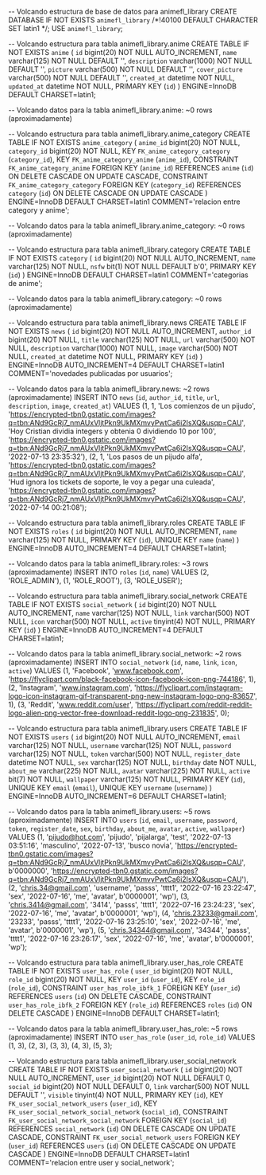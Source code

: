 -- Volcando estructura de base de datos para animefl_library
CREATE DATABASE IF NOT EXISTS `animefl_library` /*!40100 DEFAULT CHARACTER SET latin1 */;
USE `animefl_library`;

-- Volcando estructura para tabla animefl_library.anime
CREATE TABLE IF NOT EXISTS `anime` (
`id` bigint(20) NOT NULL AUTO_INCREMENT,
`name` varchar(125) NOT NULL DEFAULT '',
`description` varchar(1000) NOT NULL DEFAULT '',
`picture` varchar(500) NOT NULL DEFAULT '',
`cover_picture` varchar(500) NOT NULL DEFAULT '',
`created_at` datetime NOT NULL,
`updated_at` datetime NOT NULL,
PRIMARY KEY (`id`)
) ENGINE=InnoDB DEFAULT CHARSET=latin1;

-- Volcando datos para la tabla animefl_library.anime: ~0 rows (aproximadamente)

-- Volcando estructura para tabla animefl_library.anime_category
CREATE TABLE IF NOT EXISTS `anime_category` (
`anime_id` bigint(20) NOT NULL,
`category_id` bigint(20) NOT NULL,
KEY `FK_anime_category_category` (`category_id`),
KEY `FK_anime_category_anime` (`anime_id`),
CONSTRAINT `FK_anime_category_anime` FOREIGN KEY (`anime_id`) REFERENCES `anime` (`id`) ON DELETE CASCADE ON UPDATE CASCADE,
CONSTRAINT `FK_anime_category_category` FOREIGN KEY (`category_id`) REFERENCES `category` (`id`) ON DELETE CASCADE ON UPDATE CASCADE
) ENGINE=InnoDB DEFAULT CHARSET=latin1 COMMENT='relacion entre category y anime';

-- Volcando datos para la tabla animefl_library.anime_category: ~0 rows (aproximadamente)

-- Volcando estructura para tabla animefl_library.category
CREATE TABLE IF NOT EXISTS `category` (
`id` bigint(20) NOT NULL AUTO_INCREMENT,
`name` varchar(125) NOT NULL,
`nsfw` bit(1) NOT NULL DEFAULT b'0',
PRIMARY KEY (`id`)
) ENGINE=InnoDB DEFAULT CHARSET=latin1 COMMENT='categorias de anime';

-- Volcando datos para la tabla animefl_library.category: ~0 rows (aproximadamente)

-- Volcando estructura para tabla animefl_library.news
CREATE TABLE IF NOT EXISTS `news` (
`id` bigint(20) NOT NULL AUTO_INCREMENT,
`author_id` bigint(20) NOT NULL,
`title` varchar(125) NOT NULL,
`url` varchar(500) NOT NULL,
`description` varchar(1000) NOT NULL,
`image` varchar(500) NOT NULL,
`created_at` datetime NOT NULL,
PRIMARY KEY (`id`)
) ENGINE=InnoDB AUTO_INCREMENT=4 DEFAULT CHARSET=latin1 COMMENT='novedades publicadas por usuarios';

-- Volcando datos para la tabla animefl_library.news: ~2 rows (aproximadamente)
INSERT INTO `news` (`id`, `author_id`, `title`, `url`, `description`, `image`, `created_at`) VALUES
(1, 1, 'Los comienzos de un pijudo', 'https://encrypted-tbn0.gstatic.com/images?q=tbn:ANd9GcRj7_nmAUxVljtPkn9UkMXmvyPwtCa6i2IsXQ&usqp=CAU', 'Hoy Cristian dividia integers y obtenia 0 dividiendo 10 por 100', 'https://encrypted-tbn0.gstatic.com/images?q=tbn:ANd9GcRj7_nmAUxVljtPkn9UkMXmvyPwtCa6i2IsXQ&usqp=CAU', '2022-07-13 23:35:32'),
(2, 1, 'Los pasos de un pijudo alfa', 'https://encrypted-tbn0.gstatic.com/images?q=tbn:ANd9GcRj7_nmAUxVljtPkn9UkMXmvyPwtCa6i2IsXQ&usqp=CAU', 'Hud ignora los tickets de soporte, le voy a pegar una culeada', 'https://encrypted-tbn0.gstatic.com/images?q=tbn:ANd9GcRj7_nmAUxVljtPkn9UkMXmvyPwtCa6i2IsXQ&usqp=CAU', '2022-07-14 00:21:08');

-- Volcando estructura para tabla animefl_library.roles
CREATE TABLE IF NOT EXISTS `roles` (
`id` bigint(20) NOT NULL AUTO_INCREMENT,
`name` varchar(125) NOT NULL,
PRIMARY KEY (`id`),
UNIQUE KEY `name` (`name`)
) ENGINE=InnoDB AUTO_INCREMENT=4 DEFAULT CHARSET=latin1;

-- Volcando datos para la tabla animefl_library.roles: ~3 rows (aproximadamente)
INSERT INTO `roles` (`id`, `name`) VALUES
(2, 'ROLE_ADMIN'),
(1, 'ROLE_ROOT'),
(3, 'ROLE_USER');

-- Volcando estructura para tabla animefl_library.social_network
CREATE TABLE IF NOT EXISTS `social_network` (
`id` bigint(20) NOT NULL AUTO_INCREMENT,
`name` varchar(125) NOT NULL,
`link` varchar(500) NOT NULL,
`icon` varchar(500) NOT NULL,
`active` tinyint(4) NOT NULL,
PRIMARY KEY (`id`)
) ENGINE=InnoDB AUTO_INCREMENT=4 DEFAULT CHARSET=latin1;

-- Volcando datos para la tabla animefl_library.social_network: ~2 rows (aproximadamente)
INSERT INTO `social_network` (`id`, `name`, `link`, `icon`, `active`) VALUES
(1, 'Facebook', 'www.facebook.com', 'https://flyclipart.com/black-facebook-icon-facebook-icon-png-744186', 1),
(2, 'Instagram', 'www.instagram.com', 'https://flyclipart.com/instagram-logo-icon-instagram-gif-transparent-png-new-instagram-logo-png-83657', 1),
(3, 'Reddit', 'www.reddit.com/user', 'https://flyclipart.com/reddit-reddit-logo-alien-png-vector-free-download-reddit-logo-png-231835', 0);

-- Volcando estructura para tabla animefl_library.users
CREATE TABLE IF NOT EXISTS `users` (
`id` bigint(20) NOT NULL AUTO_INCREMENT,
`email` varchar(125) NOT NULL,
`username` varchar(125) NOT NULL,
`password` varchar(125) NOT NULL,
`token` varchar(500) NOT NULL,
`register_date` datetime NOT NULL,
`sex` varchar(125) NOT NULL,
`birthday` date NOT NULL,
`about_me` varchar(225) NOT NULL,
`avatar` varchar(225) NOT NULL,
`active` bit(7) NOT NULL,
`wallpaper` varchar(125) NOT NULL,
PRIMARY KEY (`id`),
UNIQUE KEY `email` (`email`),
UNIQUE KEY `username` (`username`)
) ENGINE=InnoDB AUTO_INCREMENT=6 DEFAULT CHARSET=latin1;

-- Volcando datos para la tabla animefl_library.users: ~5 rows (aproximadamente)
INSERT INTO `users` (`id`, `email`, `username`, `password`, `token`, `register_date`, `sex`, `birthday`, `about_me`, `avatar`, `active`, `wallpaper`) VALUES
(1, 'pijudo@hot.com', 'pijudo', 'pijalarga', 'test', '2022-07-13 03:51:16', 'masculino', '2022-07-13', 'busco novia', 'https://encrypted-tbn0.gstatic.com/images?q=tbn:ANd9GcRj7_nmAUxVljtPkn9UkMXmvyPwtCa6i2IsXQ&usqp=CAU', b'0000000', 'https://encrypted-tbn0.gstatic.com/images?q=tbn:ANd9GcRj7_nmAUxVljtPkn9UkMXmvyPwtCa6i2IsXQ&usqp=CAU'),
(2, 'chris.34@gmail.com', 'username', 'passs', 'tttt1', '2022-07-16 23:22:47', 'sex', '2022-07-16', 'me', 'avatar', b'0000001', 'wp'),
(3, 'chris.3414@gmail.com', '3414', 'passs', 'tttt1', '2022-07-16 23:24:23', 'sex', '2022-07-16', 'me', 'avatar', b'0000001', 'wp'),
(4, 'chris.23233@gmail.com', '23233', 'passs', 'tttt1', '2022-07-16 23:25:10', 'sex', '2022-07-16', 'me', 'avatar', b'0000001', 'wp'),
(5, 'chris.34344@gmail.com', '34344', 'passs', 'tttt1', '2022-07-16 23:26:17', 'sex', '2022-07-16', 'me', 'avatar', b'0000001', 'wp');

-- Volcando estructura para tabla animefl_library.user_has_role
CREATE TABLE IF NOT EXISTS `user_has_role` (
`user_id` bigint(20) NOT NULL,
`role_id` bigint(20) NOT NULL,
KEY `user_id` (`user_id`),
KEY `role_id` (`role_id`),
CONSTRAINT `user_has_role_ibfk_1` FOREIGN KEY (`user_id`) REFERENCES `users` (`id`) ON DELETE CASCADE,
CONSTRAINT `user_has_role_ibfk_2` FOREIGN KEY (`role_id`) REFERENCES `roles` (`id`) ON DELETE CASCADE
) ENGINE=InnoDB DEFAULT CHARSET=latin1;

-- Volcando datos para la tabla animefl_library.user_has_role: ~5 rows (aproximadamente)
INSERT INTO `user_has_role` (`user_id`, `role_id`) VALUES
(1, 3),
(2, 3),
(3, 3),
(4, 3),
(5, 3);

-- Volcando estructura para tabla animefl_library.user_social_network
CREATE TABLE IF NOT EXISTS `user_social_network` (
`id` bigint(20) NOT NULL AUTO_INCREMENT,
`user_id` bigint(20) NOT NULL DEFAULT 0,
`social_id` bigint(20) NOT NULL DEFAULT 0,
`link` varchar(500) NOT NULL DEFAULT '',
`visible` tinyint(4) NOT NULL,
PRIMARY KEY (`id`),
KEY `FK_user_social_network_users` (`user_id`),
KEY `FK_user_social_network_social_network` (`social_id`),
CONSTRAINT `FK_user_social_network_social_network` FOREIGN KEY (`social_id`) REFERENCES `social_network` (`id`) ON DELETE CASCADE ON UPDATE CASCADE,
CONSTRAINT `FK_user_social_network_users` FOREIGN KEY (`user_id`) REFERENCES `users` (`id`) ON DELETE CASCADE ON UPDATE CASCADE
) ENGINE=InnoDB DEFAULT CHARSET=latin1 COMMENT='relacion entre user y social_network';